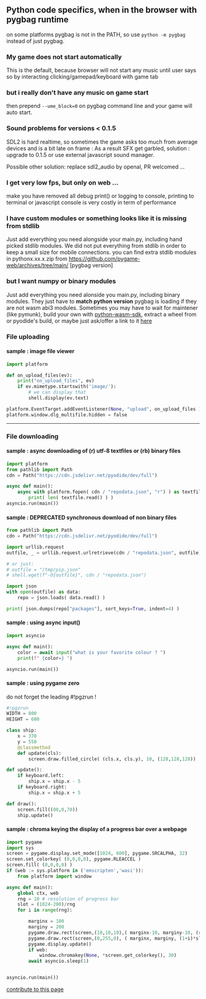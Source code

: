 ## Python code specifics, when in the browser with pygbag runtime

on some platforms pygbag is not in the PATH, so use `python -m pygbag` instead of just pygbag.


### My game does not start automatically
This is the default, because browser will not start any music until user says so
by interacting clicking/gamepad/keyboard with game tab

### but i really don't have any music on game start
then prepend `--ume_block=0` on pygbag command line and your game will auto start.

### Sound problems for versions < 0.1.5
SDL2 is hard realtime, so sometimes the game asks too much from average devices and is a bit late on frame :
As a result SFX get garbled, solution : upgrade to 0.1.5 or use external javascript sound manager.

Possible other solution: replace sdl2_audio by openal, PR welcomed ...

### I get very low fps, but only on web ...
make you have removed all debug print() or logging to console, printing to terminal or javascript console is very costly 
in term of performance

### I have custom modules or something looks like it is missing from stdlib

Just add everything you need alongside your main.py, including hand picked stdlib modules.
We did not put everything from stdlib in order to keep a small size for mobile connections.
you can find extra stdlib modules in pythonx.xx.x.zip from https://github.com/pygame-web/archives/tree/main/ [pygbag version]

### but I want numpy or binary modules

Just add everything you need alonside you main.py, including binary modules.
They just have to **match python version** pygbag is loading if they are not wasm abi3 modules.
Sometimes you may have to wait for maintener (like pymunk), build your own with [python-wasm-sdk](https://github.com/pygame-web/python-wasm-sdk), extract a wheel from or pyodide's build,  or maybe just ask/offer a link to it
[here](https://github.com/pygame-web/pygbag/issues/37)




### File uploading
#### sample : image file viewer
```py
import platform

def on_upload_files(ev):
    print("on_upload_files", ev)
    if ev.mimetype.startswith('image/'):
        # we can display that
        shell.display(ev.text)

platform.EventTarget.addEventListener(None, "upload", on_upload_files )
platform.window.dlg_multifile.hidden = false
```

___

### File downloading

#### sample : async downloading of (r) utf-8 textfiles or (rb) binary files
```py
import platform
from pathlib import Path
cdn = Path("https://cdn.jsdelivr.net/pyodide/dev/full")

async def main():
    async with platform.fopen( cdn / "repodata.json", "r") ) as textfile:
        print( len( textfile.read() ) )
asyncio.run(main())
```


#### sample : DEPRECATED synchronous download of non binary files
```py
from pathlib import Path
cdn = Path("https://cdn.jsdelivr.net/pyodide/dev/full")

import urllib.request
outfile, _ = urllib.request.urlretrieve(cdn / "repodata.json", outfile)

# or just: 
# outfile = "/tmp/pip.json"
# shell.wget(f"-O{outfile}", cdn / "repodata.json")

import json
with open(outfile) as data:
    repo = json.loads( data.read() )

print( json.dumps(repo["packages"], sort_keys=True, indent=4) )
```


#### sample : using async input() 
```py
import asyncio

async def main():
    color = await input("what is your favorite colour ? ")
    print(f" {color=} ")

asyncio.run(main())
```

#### sample : using pygame zero
do not forget the leading #!pgzrun !
```py
#!pgzrun
WIDTH = 800
HEIGHT = 600

class ship:
    x = 370
    y = 550
    @classmethod
    def update(cls):
        screen.draw.filled_circle( (cls.x, cls.y), 10, (128,128,128))

def update():
    if keyboard.left:
        ship.x = ship.x - 5
    if keyboard.right:
        ship.x = ship.x + 5

def draw():
    screen.fill((80,0,70))
    ship.update()
```

#### sample : chroma keying the display of a progress bar over a webpage
```py
import pygame
import sys
screen = pygame.display.set_mode([1024, 600], pygame.SRCALPHA, 32)
screen.set_colorkey( (0,0,0,0), pygame.RLEACCEL )
screen.fill( (0,0,0,0) )
if (web := sys.platform in ('emscripten','wasi')):
    from platform import window

async def main():
    global ctx, web
    rng = 10 # resolution of progress bar
    slot = (1024-200)/rng
    for i in range(rng):

        marginx = 100
        marginy = 200
        pygame.draw.rect(screen,(10,10,10),( marginx-10, marginy-10, (rng*slot)+20, 110 ) )
        pygame.draw.rect(screen,(0,255,0), ( marginx, marginy, (1+i)*slot, 90) )
        pygame.display.update()
        if web:
            window.chromakey(None, *screen.get_colorkey(), 30)
        await asyncio.sleep(1)


asyncio.run(main())
```


[contribute to this page](https://github.com/pygame-web/pygame-web.github.io/edit/main/wiki/pygbag-code/README.md)

